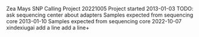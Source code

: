 Zea Mays SNP Calling Project
20221005
Project started 2013-01-03
TODO: ask sequencing center about adapters
Samples expected from sequencing core 2013-01-10
Samples expected from sequencing core 2022-10-07
xindexiugai
add a line
add a line+
